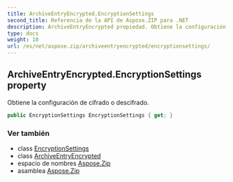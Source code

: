 ```yaml
---
title: ArchiveEntryEncrypted.EncryptionSettings
second_title: Referencia de la API de Aspose.ZIP para .NET
description: ArchiveEntryEncrypted propiedad. Obtiene la configuración de cifrado o descifrado.
type: docs
weight: 10
url: /es/net/aspose.zip/archiveentryencrypted/encryptionsettings/
---
```

## ArchiveEntryEncrypted.EncryptionSettings property

Obtiene la configuración de cifrado o descifrado.

```csharp
public EncryptionSettings EncryptionSettings { get; }
```

### Ver también

* class [EncryptionSettings](../../../aspose.zip.saving/encryptionsettings/)
* class [ArchiveEntryEncrypted](../)
* espacio de nombres [Aspose.Zip](../../archiveentryencrypted/)
* asamblea [Aspose.Zip](../../../)


